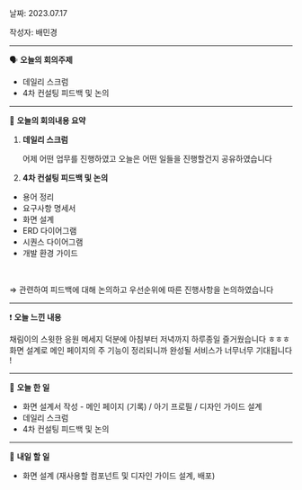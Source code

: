 날짜: 2023.07.17

작성자: 배민경

---

<aside>

🗣 **오늘의 회의주제**

</aside>

- 데일리 스크럼
- 4차 컨설팅 피드백 및 논의

---

<aside>

🎢 **오늘의 회의내용 요약**

</aside>

1. **데일리 스크럼** 
    
    어제 어떤 업무를 진행하였고 오늘은 어떤 일들을 진행할건지 공유하였습니다
    
2. **4차 컨설팅 피드백 및 논의**
- 용어 정리
- 요구사항 명세서
- 화면 설계
- ERD 다이어그램
- 시퀀스 다이어그램
- 개발 환경 가이드
<br>

⇒ 관련하여 피드백에 대해 논의하고 우선순위에 따른 진행사항을 논의하였습니다
    

---

<aside>

❗ **오늘 느낀 내용**

</aside>

채림이의 스윗한 응원 메세지 덕분에 아침부터 저녁까지 하루종일 즐거웠습니다 ㅎㅎㅎ 화면 설계로 메인 페이지의 주 기능이 정리되니까 완성될 서비스가 너무너무 기대됩니다 ! 

---

<aside>

🎵 **오늘 한 일**

</aside>

- 화면 설계서 작성  - 메인 페이지 (기록) / 아기 프로필 / 디자인 가이드 설계
- 데일리 스크럼
- 4차 컨설팅 피드백 및 논의

---

<aside>

🥊 **내일 할 일**

</aside>

- 화면 설계 (재사용할 컴포넌트 및 디자인 가이드 설계, 배포)